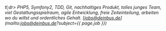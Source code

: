 _tl;dr> PHP5, Symfony2, TDD, Git, nachhaltiges Produkt, tolles junges Team, viel Gestaltungsspielraum, agile Entwicklung, freie Zeiteinteilung, arbeiten wo du willst und ordentliches Gehalt. [jobs@deinbus.de](mailto:jobs@deinbus.de?subject={{ page.job }})_